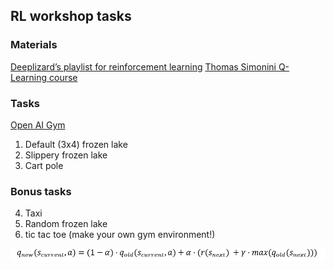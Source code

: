 ## RL workshop tasks
### Materials
[Deeplizard’s playlist for reinforcement learning](https://www.youtube.com/playlist?list=PLZbbT5o_s2xoWNVdDudn51XM8lOuZ_Njv) 
[Thomas Simonini Q-Learning course](https://thomassimonini.medium.com/q-learning-lets-create-an-autonomous-taxi-part-1-2-3e8f5e764358)

### Tasks
[Open AI Gym](https://gym.openai.com/)
1.	Default (3x4) frozen lake
2.	Slippery frozen lake 
3.	Cart pole
### Bonus tasks
4.	Taxi
5.	Random frozen lake
6.	tic tac toe (make your own gym environment!)

![Algorithm](docs/gym_algorithm.PNG)